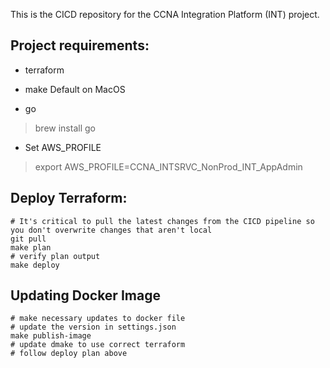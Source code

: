 This is the CICD repository for the CCNA Integration Platform (INT) project.

## Project requirements:
* terraform
* make
Default on MacOS

* go
> brew install go

* Set AWS_PROFILE
> export AWS_PROFILE=CCNA_INTSRVC_NonProd_INT_AppAdmin

## Deploy Terraform:

```
# It's critical to pull the latest changes from the CICD pipeline so you don't overwrite changes that aren't local
git pull
make plan
# verify plan output
make deploy
```

## Updating Docker Image

```
# make necessary updates to docker file
# update the version in settings.json
make publish-image
# update dmake to use correct terraform
# follow deploy plan above
```